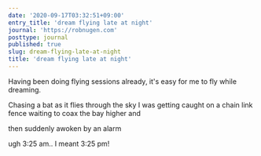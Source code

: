 ```yaml
---
date: '2020-09-17T03:32:51+09:00'
entry_title: 'dream flying late at night'
journal: 'https://robnugen.com'
posttype: journal
published: true
slug: dream-flying-late-at-night
title: 'dream flying late at night'
---
```


Having been doing flying sessions already, it's easy for me to fly while dreaming.

<p class='dream'>Chasing a bat as it flies through the sky I was getting caught on a chain link fence waiting to coax the bay higher and</p>

then suddenly awoken by an alarm

ugh 3:25 am.. I meant 3:25 pm!
